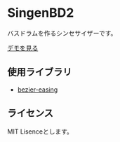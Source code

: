 # SingenBD2

バスドラムを作るシンセサイザーです。

[デモを見る](https://ryukau.github.io/SingenBD2)

## 使用ライブラリ

- [bezier-easing](https://github.com/gre/bezier-easing)

## ライセンス

MIT Lisenceとします。
